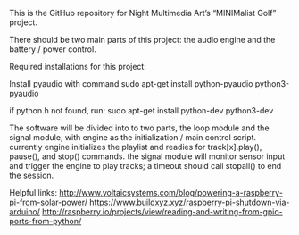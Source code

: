 This is the GitHub repository for Night Multimedia Art’s “MINIMalist Golf” project.

There should be two main parts of this project: the audio engine and the battery / power control.

Required installations for this project:

Install pyaudio with command
sudo apt-get install python-pyaudio python3-pyaudio

if python.h not found, run:
sudo apt-get install python-dev python3-dev


The software will be divided into to two parts, the loop module and the signal module, with engine as the initialization / main control script.  currently engine initializes the playlist and readies for track[x].play(), pause(), and stop() commands.  the signal module will monitor sensor input and trigger the engine to play tracks; a timeout should call stopall() to end the session.


Helpful links:
http://www.voltaicsystems.com/blog/powering-a-raspberry-pi-from-solar-power/
https://www.buildxyz.xyz/raspberry-pi-shutdown-via-arduino/
http://raspberry.io/projects/view/reading-and-writing-from-gpio-ports-from-python/
